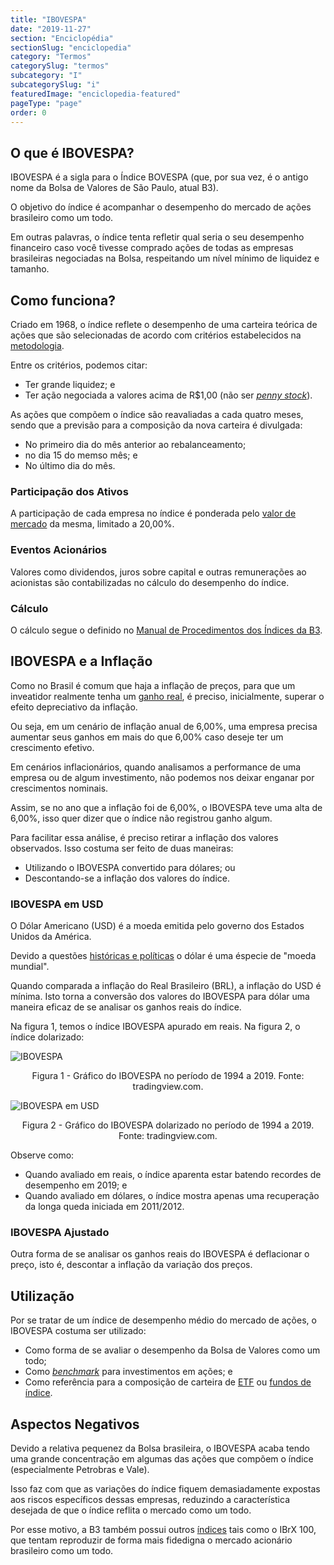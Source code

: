 ```yaml
---
title: "IBOVESPA"
date: "2019-11-27"
section: "Enciclopédia"
sectionSlug: "enciclopedia"
category: "Termos"
categorySlug: "termos"
subcategory: "I"
subcategorySlug: "i"
featuredImage: "enciclopedia-featured"
pageType: "page"
order: 0
---
```


## O que é IBOVESPA?

IBOVESPA é a sigla  para o Índice BOVESPA (que, por sua vez, é o antigo nome da Bolsa de Valores de São Paulo, atual B3).

O objetivo do índice é acompanhar o desempenho do mercado de ações brasileiro como um todo.

Em outras palavras, o índice tenta refletir qual seria o seu desempenho financeiro caso você tivesse comprado ações de todas as empresas brasileiras negociadas na Bolsa, respeitando um nível mínimo de liquidez e tamanho.

## Como funciona?

Criado em 1968, o índice reflete o desempenho de uma carteira teórica de ações que são selecionadas de acordo com critérios estabelecidos na [metodologia](http://www.b3.com.br/data/files/1C/56/F7/D5/96E615107623A41592D828A8/IBOV-Metodologia-pt-br.pdf).

Entre os critérios, podemos citar:

- Ter grande liquidez; e
- Ter ação negociada a valores acima de R\$1,00 (não ser [*penny stock*](/enciclopedia/termos/p/pennystock)).

As ações que compõem o índice são reavaliadas a cada quatro meses, sendo que a previsão para a composição da nova carteira é divulgada:

- No primeiro dia do mês anterior ao rebalanceamento;
- no dia 15 do memso mês; e
- No último dia do mês.



### Participação dos Ativos

A participação de cada empresa no índice é ponderada pelo [valor de mercado](/enciclopedia/termos/v/valor-de-mercado) da mesma, limitado a 20,00%.

### Eventos Acionários

Valores como dividendos, juros sobre capital e outras remunerações ao acionistas são contabilizadas no cálculo do desempenho do índice.

### Cálculo

O cálculo segue o definido no [Manual de Procedimentos dos Índices da B3](http://www.b3.com.br/data/files/58/17/2A/1C/A04A8610B3B67986AC094EA8/Conceitos-Procedimentos-ptbr-nov2018.pdf).


## IBOVESPA e a Inflação

Como no Brasil é comum que haja a inflação de preços, para que um inveatidor realmente tenha um [ganho real](/aprenda/financas/iniciantes/rendimento), é preciso, inicialmente, superar o efeito depreciativo da inflação.

Ou seja, em um cenário de inflação anual de 6,00%, uma empresa precisa aumentar seus ganhos em mais do que 6,00% caso deseje ter um crescimento efetivo.

Em cenários inflacionários, quando analisamos a performance de uma empresa ou de algum investimento, não podemos nos deixar enganar por crescimentos nominais.

Assim, se no ano que a inflação foi de 6,00%, o IBOVESPA teve uma alta de 6,00%, isso quer dizer que o índice não registrou ganho algum.

Para facilitar essa análise, é preciso retirar a inflação dos valores observados. Isso costuma ser feito de duas maneiras:

- Utilizando o IBOVESPA convertido para dólares; ou
- Descontando-se a inflação dos valores do índice.

### IBOVESPA em USD

O Dólar Americano (USD) é a moeda emitida pelo governo dos Estados Unidos da América. 

Devido a questões [históricas e políticas](/aprenda/financas/economia/mercado-cambial) o dólar é uma éspecie de "moeda mundial".

Quando comparada a inflação do Real Brasileiro (BRL), a inflação do USD é mínima. Isto torna a conversão dos valores do IBOVESPA para dólar uma maneira eficaz de se analisar os ganhos reais do índice.

Na figura 1, temos o índice IBOVESPA apurado em reais. Na figura 2, o índice dolarizado:


![IBOVESPA](../img/ibov.jpg)

<p class="legenda" style="text-align:center">Figura 1 - Gráfico do IBOVESPA no período de 1994 a 2019. Fonte: tradingview.com.</p>

![IBOVESPA em USD](../img/ibovusd.jpg)


<p class="legenda" style="text-align:center">Figura 2 - Gráfico do IBOVESPA dolarizado no período de 1994 a 2019. Fonte: tradingview.com.</p>

Observe como:

- Quando avaliado em reais, o índice aparenta estar batendo recordes de desempenho em 2019; e
- Quando avaliado em dólares, o índice mostra apenas uma recuperação da longa queda iniciada em 2011/2012.

### IBOVESPA Ajustado

Outra forma de se analisar os ganhos reais do IBOVESPA é deflacionar o preço, isto é, descontar a inflação da variação dos preços.


## Utilização

Por se tratar de um índice de desempenho médio do mercado de ações, o IBOVESPA costuma ser utilizado:

- Como forma de se avaliar o desempenho da Bolsa de Valores como um todo; 
- Como [*benchmark*](/enciclopedia/termos/b/benchmark) para investimentos em ações; e
- Como referência para a composição de carteira de [ETF](/enciclopedia/termos/e/etf) ou [fundos de índice](/enciclopedia/termos/f/fundo-de-indice).

## Aspectos Negativos

Devido a relativa pequenez da Bolsa brasileira, o IBOVESPA acaba tendo uma grande concentração em algumas das ações que compõem o índice (especialmente Petrobras e Vale).

Isso faz com que as variações do índice fiquem demasiadamente expostas aos riscos específicos dessas empresas, reduzindo a característica desejada de que o índice reflita o mercado como um todo.

Por esse motivo, a B3 também possui outros [índices](http://www.b3.com.br/pt_br/market-data-e-indices/indices/indices-amplos/) tais como o IBrX 100, que tentam reproduzir de forma mais fidedigna o mercado acionário brasileiro como um todo.